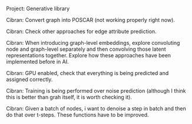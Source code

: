 Project: Generative library

Cibran: Convert graph into POSCAR (not working properly right now).

Cibran: Check other approaches for edge attribute prediction.

Cibran: When introducing graph-level embeddings, explore convoluting node and graph-level separately and then convolving those latent representations together. Explore how these approaches have been implemented before in AI.

Cibran: GPU enabled, check that everything is being predicted and assigned correctly.

Cibran: Training is being performed over noise prediction (although I think this is better than grah itself, it is worth checking it).

Cibran: Given a batch of nodes, i want to denoise a step in batch and then do that over t-steps. These functions have to be improved.
